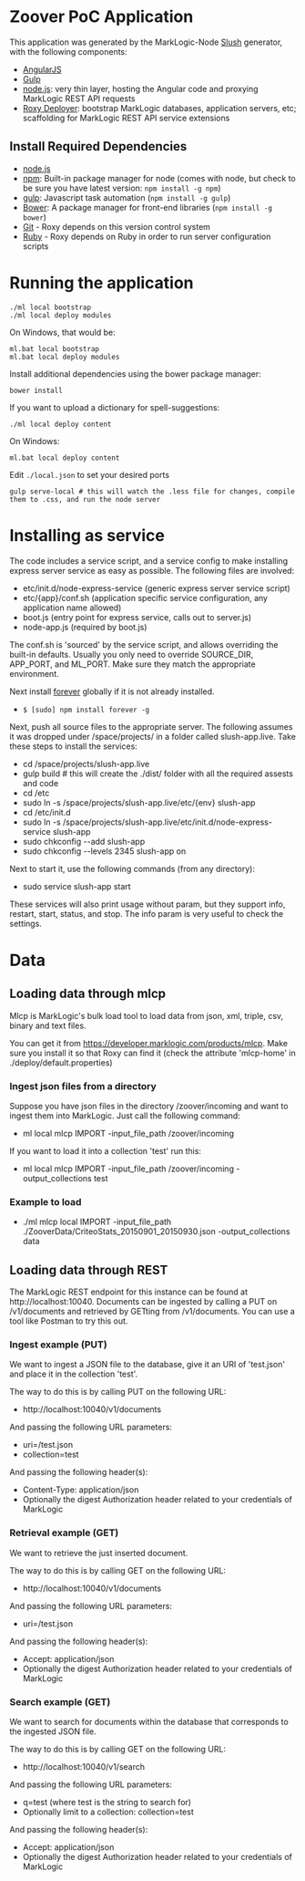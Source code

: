 # Zoover PoC Application

This application was generated by the MarkLogic-Node [Slush](https://github.com/klei/slush) generator, with the following components:

- [AngularJS](https://angularjs.org/)
- [Gulp](http://gulpjs.com/)
- [node.js](http://nodejs.org/): very thin layer, hosting the Angular code and proxying MarkLogic REST API requests
- [Roxy Deployer](https://github.com/marklogic/roxy): bootstrap MarkLogic databases, application servers, etc; scaffolding for MarkLogic REST API service extensions

## Install Required Dependencies

- [node.js](http://nodejs.org/download/)
- [npm](https://www.npmjs.com/): Built-in package manager for node (comes with
  node, but check to be sure you have latest version: `npm install -g npm`)
- [gulp](http://gulpjs.com/): Javascript task automation (`npm install -g
  gulp`)
- [Bower](http://bower.io/): A package manager for front-end libraries (`npm
  install -g bower`)
- [Git](https://git-scm.com/) - Roxy depends on this version control system
- [Ruby](https://www.ruby-lang.org/en/documentation/installation/) - Roxy
  depends on Ruby in order to run server configuration scripts

# Running the application

    ./ml local bootstrap
    ./ml local deploy modules

On Windows, that would be:

    ml.bat local bootstrap
    ml.bat local deploy modules

Install additional dependencies using the bower package manager:

    bower install
	
If you want to upload a dictionary for spell-suggestions:

    ./ml local deploy content

On Windows:

    ml.bat local deploy content

Edit `./local.json` to set your desired ports

    gulp serve-local # this will watch the .less file for changes, compile them to .css, and run the node server

# Installing as service

The code includes a service script, and a service config to make installing express server service as easy as possible. The following files are involved:

- etc/init.d/node-express-service (generic express server service script)
- etc/{app}/conf.sh (application specific service configuration, any application name allowed)
- boot.js (entry point for express service, calls out to server.js)
- node-app.js (required by boot.js)

The conf.sh is 'sourced' by the service script, and allows overriding the built-in defaults. Usually you only need to override SOURCE\_DIR, APP\_PORT, and ML\_PORT. Make sure they match the appropriate environment.

Next install [forever](https://www.npmjs.com/package/forever) globally if it is not already installed.

- `$ [sudo] npm install forever -g`

Next, push all source files to the appropriate server. The following assumes it was dropped under /space/projects/ in a folder called slush-app.live. Take these steps to install the services:

- cd /space/projects/slush-app.live
- gulp build # this will create the ./dist/ folder with all the required assests and code
- cd /etc
- sudo ln -s /space/projects/slush-app.live/etc/{env} slush-app
- cd /etc/init.d
- sudo ln -s /space/projects/slush-app.live/etc/init.d/node-express-service slush-app
- sudo chkconfig --add slush-app
- sudo chkconfig --levels 2345 slush-app on

Next to start it, use the following commands (from any directory):

- sudo service slush-app start

These services will also print usage without param, but they support info, restart, start, status, and stop. The info param is very useful to check the settings.

# Data

## Loading data through mlcp

Mlcp is MarkLogic's bulk load tool to load data from json, xml, triple, csv, binary and text files.

You can get it from https://developer.marklogic.com/products/mlcp. Make sure you install it so that Roxy can find it (check the attribute 'mlcp-home' in ./deploy/default.properties)

### Ingest json files from a directory

Suppose you have json files in the directory /zoover/incoming and want to ingest them into MarkLogic. Just call the following command:

- ml local mlcp IMPORT -input_file_path /zoover/incoming

If you want to load it into a collection 'test' run this:

- ml local mlcp IMPORT -input_file_path /zoover/incoming -output_collections test

### Example to load

- ./ml mlcp local IMPORT -input_file_path ./ZooverData/CriteoStats_20150901_20150930.json -output_collections data

## Loading data through REST

The MarkLogic REST endpoint for this instance can be found at http://localhost:10040.
Documents can be ingested by calling a PUT on /v1/documents and retrieved by GETting from /v1/documents. You can use a tool like Postman to try this out.

### Ingest example (PUT)

We want to ingest a JSON file to the database, give it an URI of 'test.json' and place it in the collection 'test'.

The way to do this is by calling PUT on the following URL:

- http://localhost:10040/v1/documents

And passing the following URL parameters:

- uri=/test.json
- collection=test

And passing the following header(s):

- Content-Type: application/json
- Optionally the digest Authorization header related to your credentials of MarkLogic

### Retrieval example (GET)

We want to retrieve the just inserted document.

The way to do this is by calling GET on the following URL:

- http://localhost:10040/v1/documents

And passing the following URL parameters:

- uri=/test.json

And passing the following header(s):

- Accept: application/json
- Optionally the digest Authorization header related to your credentials of MarkLogic

### Search example (GET)

We want to search for documents within the database that corresponds to the ingested JSON file.

The way to do this is by calling GET on the following URL:

- http://localhost:10040/v1/search

And passing the following URL parameters:

- q=test (where test is the string to search for)
- Optionally limit to a collection: collection=test

And passing the following header(s):

- Accept: application/json
- Optionally the digest Authorization header related to your credentials of MarkLogic
